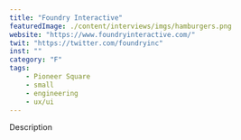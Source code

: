 ```yaml
---
title: "Foundry Interactive"
featuredImage: ./content/interviews/imgs/hamburgers.png
website: "https://www.foundryinteractive.com/"
twit: "https://twitter.com/foundryinc"
inst: ""
category: "F"
tags:
    - Pioneer Square
    - small
    - engineering
    - ux/ui
---
```


Description
